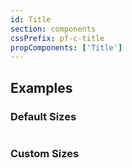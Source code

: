 ```yaml
---
id: Title
section: components
cssPrefix: pf-c-title
propComponents: ['Title']
---
```


## Examples
### Default Sizes
```ts file="./TitleDefaultSizes.tsx"
```

### Custom Sizes
```ts file="./TitleCustomSizes.tsx"
```
